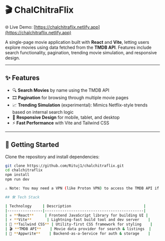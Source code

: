 # 🎬 ChalChitraFlix

🌐 Live Demo: [https://chalchitraflix.netlify.app](https://chalchitraflix.netlify.app)

A single-page movie application built with **React** and **Vite**, letting users explore movies using data fetched from the **TMDB API**. Features include search functionality, pagination, trending movie simulation, and responsive design.

---

## ✨ Features

- 🔍 **Search Movies** by name using the TMDB API  
- 🎞 **Pagination** for browsing through multiple movie pages  
- 📈 **Trending Simulation** (experimental): Mimics Netflix-style trends based on internal search logic  
- 📱 **Responsive Design** for mobile, tablet, and desktop  
- ⚡ **Fast Performance** with Vite and Tailwind CSS

---

## 🚀 Getting Started

Clone the repository and install dependencies:

```bash
git clone https://github.com/Rituj1/chalchitraflix.git
cd chalchitraflix
npm install
npm run dev

⚠️ Note: You may need a VPN (like Proton VPN) to access the TMDB API if their server is temporarily blocked in your region.

## 🛠 Tech Stack

| Technology     | Description                                 |
|----------------|---------------------------------------------|
| ⚛️ **React**     | Frontend JavaScript library for building UI |
| ⚡ **Vite**       | Lightning-fast build tool and dev server    |
| 🎨 **Tailwind CSS** | Utility-first CSS framework for styling    |
| 🎬 **TMDB API**    | Movie data provider for search & listings  |
| 🧩 **Appwrite**    | Backend-as-a-Service for auth & storage    |



